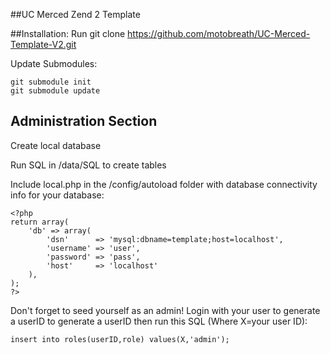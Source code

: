 ##UC Merced Zend 2 Template

##Installation:
Run git clone https://github.com/motobreath/UC-Merced-Template-V2.git <directory>

Update Submodules:

    git submodule init
    git submodule update



## Administration Section
Create local database

Run SQL in /data/SQL to create tables

Include local.php in the /config/autoload folder with database connectivity info for your database:

    <?php
    return array(
        'db' => array(
            'dsn'      => 'mysql:dbname=template;host=localhost',
            'username' => 'user',
            'password' => 'pass',
            'host'     => 'localhost'
        ),
    );
    ?>



Don't forget to seed yourself as an admin! Login with your user to generate a userID to generate a userID then run this SQL (Where X=your user ID):

    insert into roles(userID,role) values(X,'admin');
